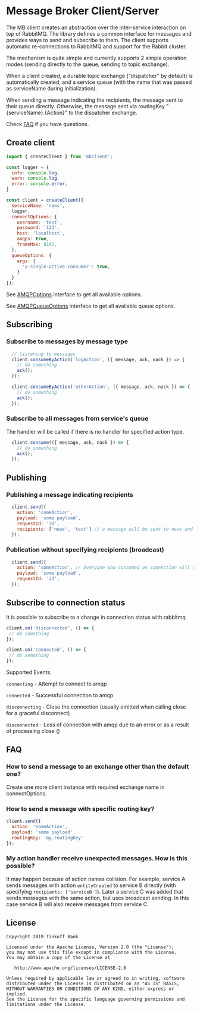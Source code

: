 # Message Broker Client/Server

The MB client creates an abstraction over the inter-service interaction on top of RabbitMQ. The library defines a common interface for messages and provides ways to send and subscribe to them. The client supports automatic re-connections to RabbitMQ and support for the Rabbit cluster.

The mechanism is quite simple and currently supports 2 simple operation modes (sending directly to the queue, sending to topic exchange).

When a client created, a durable topic exchange ("dispatcher" by default) is automatically created, and a service queue (with the name that was passed as serviceName during initialization).

When sending a message indicating the recipients, the message sent to their queue directly. Otherwise, the message sent via routingKey "{serviceName}.{Action}" to the dispatcher exchange.

Check [FAQ](#FAQ) if you have questions.

## Create client

```javascript
import { createClient } from 'mbclient';

const logger = {
  info: console.log,
  warn: console.log,
  error: console.error,
}

const client = createClient({
  serviceName: 'news',
  logger,
  connectOptions: {
    username: 'test',
    password: '123',
    host: 'localhost',
    amqps: true,
    frameMax: 8192,
  },
  queueOptions: {
    args: {
      'x-single-active-consumer': true,
    }
  }
});
```

See [AMQPOptions](https://github.com/Tinkoff/mbclient/blob/master/src/adapters/amqp-node.ts#L3) interface to get all available options.  

See [AMQPQueueOptions](https://github.com/Tinkoff/mbclient/blob/master/src/adapters/amqp-node.ts#L59) interface to get all available queue options.

## Subscribing

### Subscribe to messages by message type

```javascript
  // listening to messages
  client.consumeByAction('logAction', ({ message, ack, nack }) => {
    // do something
    ack();
  });

  client.consumeByAction('otherAction', ({ message, ack, nack }) => {
    // do something
    ack();
  });
```

### Subscribe to all messages from service's queue

The handler will be called if there is no handler for specified action type.

```javascript
  client.consume(({ message, ack, nack }) => {
    // do something
    ack();
  });
```

## Publishing

### Publishing a message indicating recipients

```javascript
  client.send({
    action: 'comeAction',
    payload: 'some payload',
    requestId: 'id',
    recipients: ['news', 'test'] // a message will be sent to news and test
  });
```

### Publication without specifying recipients (broadcast)
```javascript
  client.send({
    action: 'someAction', // Everyone who consumed on someAction will receive this message
    payload: 'some payload',
    requestId: 'id',
  });
```

## Subscribe to connection status

It is possible to subscribe to a change in connection status with rabbitmq

```javascript
client.on('disconnected', () => {
 // do something
});

client.on('connected', () => {
 // do something
});
```

Supported Events:

`connecting` - Attempt to connect to amqp

`connected` - Successful connection to amqp

`disconnecting` - Close the connection (usually emitted when calling close for a graceful disconnect)

`disconnected` - Loss of connection with amqp due to an error or as a result of processing close ()

## FAQ

### How to send a message to an exchange other than the default one?

Create one more client instance with required exchange name in connectOptions.

### How to send a message with specific routing key?

```javascript
client.send({
  action: 'someAction',
  payload: 'some payload',
  routingKey: 'my.routingKey'
});
```

### My action handler receive unexpected messages. How is this possible?

It may happen because of action names collision. For example, service A sends messages with action `entityCreated`
to service B directly (with specifying `recipients: ['serviceB']`). Later a service C was added that sends messages
with the same action, but uses broadcast sending. In this case service B will also receive messages from service C.

## License

```
Copyright 2019 Tinkoff Bank

Licensed under the Apache License, Version 2.0 (the "License");
you may not use this file except in compliance with the License.
You may obtain a copy of the License at

   http://www.apache.org/licenses/LICENSE-2.0

Unless required by applicable law or agreed to in writing, software
distributed under the License is distributed on an "AS IS" BASIS,
WITHOUT WARRANTIES OR CONDITIONS OF ANY KIND, either express or implied.
See the License for the specific language governing permissions and
limitations under the License.
